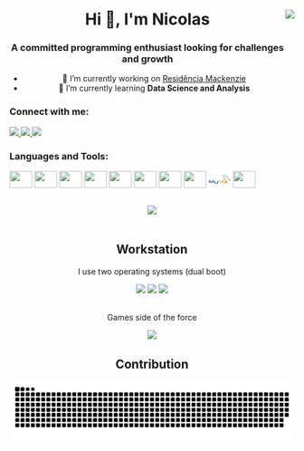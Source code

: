<div align="center">
  <p align="center">
    <img align="right" height="200" src="https://media.giphy.com/media/jdOm0IddQuJP2/giphy.gif" />
  </p>
  <div>
    <h1 align="center">Hi 👋, I'm Nicolas</h1>
    <h3 align="center">A committed programming enthusiast looking for challenges and growth</h3>
  </div>

  <ul>
    <li>🔭 I’m currently working on <a href="https://github.com/NicolasSSantos">Residência Mackenzie</a></li>
    <li>🌱 I’m currently learning <strong>Data Science and Analysis</strong></li>
  </ul>

  <h3 align="left">Connect with me:</h3>
  <p align="left">
    <a href="https://linkedin.com/in/nicolas-soares-797847121" target="_blank">
      <img src="https://img.shields.io/badge/LinkedIn-0077B5?style=for-the-badge&logo=linkedin&logoColor=white" target="_blank">
    </a>
    <a href="https://kaggle.com/nicolasssoares" target="_blank">
      <img src="https://img.shields.io/badge/Kaggle-20BEFF?style=for-the-badge&logo=Kaggle&logoColor=white" target="_blank">
    </a>
    <a href="https://discordapp.com/users/nicotyno" target="_blank">
      <img src="https://img.shields.io/badge/Discord-7289DA?style=for-the-badge&logo=discord&logoColor=white" target="_blank">
    </a>
  </p>

  <h3 align="left">Languages and Tools:</h3>
  <p align="left">
    <img align="center" height="30" width="40" src="https://cdn.jsdelivr.net/gh/devicons/devicon/icons/python/python-original.svg"/>
    <img align="center" height="30" width="40" src="https://cdn.jsdelivr.net/gh/devicons/devicon/icons/java/java-original.svg"/>
    <img align="center" height="30" width="40" src="https://cdn.jsdelivr.net/gh/devicons/devicon/icons/javascript/javascript-original.svg"/>
    <img align="center" height="30" width="40" src="https://cdn.jsdelivr.net/gh/devicons/devicon/icons/html5/html5-original.svg"/>
    <img align="center" height="30" width="40" src="https://cdn.jsdelivr.net/gh/devicons/devicon/icons/css3/css3-original.svg" />
    <img align="center" height="30" width="40" src="https://www.vectorlogo.zone/logos/figma/figma-icon.svg" />
    <img align="center" height="30" width="40" src="https://www.vectorlogo.zone/logos/git-scm/git-scm-icon.svg" />
    <img align="center" height="30" width="40" src="https://www.vectorlogo.zone/logos/linux/linux-original.svg" />
    <img align="center" height="30" width="40" src="https://raw.githubusercontent.com/devicons/devicon/master/icons/mysql/mysql-original-wordmark.svg" />
    <img align="center" height="30" width="40" src="https://raw.githubusercontent.com/devicons/devicon/master/icons/sqlite/sqlite-icon.svg" />
  </p>

  <br>

  <div align="center">
    <img src="https://github-readme-stats.vercel.app/api/top-langs/?username=NicolasSSantos&layout=compact&langs_count=10&theme=dark&hide_title=true" />
  </div>

  <br>

  <div align="center">
    <h2>Workstation</h2>
  </div>

  <div align="center">
    <p>I use two operating systems (dual boot)</p>
    <img src="https://img.shields.io/badge/Linux-FCC624?style=for-the-badge&logo=linux&logoColor=black"/>
    <img src="https://img.shields.io/badge/Debian-A81D33?style=for-the-badge&logo=debian&logoColor=white"/>
    <img src="https://img.shields.io/badge/Windows-0078D6?style=for-the-badge&logo=windows&logoColor=white"/>
  </div>

  <br>

  <div align="center">
    <p>Games side of the force</p> 
    <a href="https://steamcommunity.com/id/n1kolau/" target="_blank">
      <img src="https://img.shields.io/badge/Steam-000000?style=for-the-badge&logo=steam&logoColor=white" target="_blank">
    </a>
  </div>

  <h2 align="center">Contribution</h2>

  <p align="center">
    <img src="https://github.com/NicolasSSantos/NicolasSSantos/raw/output/github-contribution-grid-snake.svg" alt="snake">
  </p>
</div>
